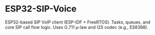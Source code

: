 # ESP32-SIP-Voice
ESP32-based SIP VoIP client (ESP-IDF + FreeRTOS). Tasks, queues, and core SIP call flow logic. Uses G.711 µ-law and I2S codec (e.g., ES8388).
